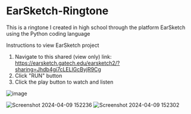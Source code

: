 # EarSketch-Ringtone

This is a ringtone I created in high school through the platform EarSketch using the Python coding language

Instructions to view EarSketch project
1. Navigate to this shared (view only) link:
   https://earsketch.gatech.edu/earsketch2/?sharing=Jhdb4gi7cLELlGcByjR9Cg
3. Click "RUN" button
4. Click the play button to watch and listen

![image](https://github.com/ErikSierra/EarSketch-Ringtone/assets/120680439/a5f0f3b9-4400-4aa1-b0cb-bda6f0d874d6)

![Screenshot 2024-04-09 152236](https://github.com/ErikSierra/EarSketch-Ringtone/assets/120680439/25abf724-dbaf-42a9-855f-1f688100c9fa)
![Screenshot 2024-04-09 152302](https://github.com/ErikSierra/EarSketch-Ringtone/assets/120680439/14ffc190-6449-4483-be2f-21f87ff9a651)




